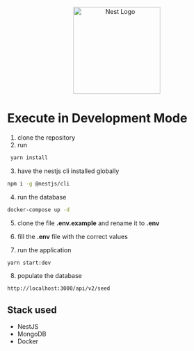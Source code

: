 <p align="center">
  <a href="http://nestjs.com/" target="blank"><img src="https://nestjs.com/img/logo-small.svg" width="200" alt="Nest Logo" /></a>
</p>

# Execute in Development Mode

1. clone the repository
2. run

```bash
 yarn install
```

3. have the nestjs cli installed globally

```bash
npm i -g @nestjs/cli
```

4. run the database

```bash
docker-compose up -d
```

5. clone the file __.env.example__ and rename it to __.env__

6. fill the __.env__ file with the correct values
7. run the application

```bash
yarn start:dev
```

8. populate the database

```http request
http://localhost:3000/api/v2/seed
```

## Stack used

- NestJS
- MongoDB
- Docker

